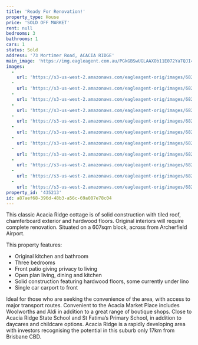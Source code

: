 ```yaml
---
title: 'Ready For Renovation!'
property_type: House
price: 'SOLD OFF MARKET'
rent: null
bedrooms: 3
bathrooms: 1
cars: 1
status: Sold
address: '73 Mortimer Road, ACACIA RIDGE'
main_image: 'https://img.eagleagent.com.au/PGkGBSwUGLAAXOb11E072YaTQJI=/1280x854/smart/https://s3-us-west-2.amazonaws.com/eagleagent-orig/images/6821791/130469070-image-M.jpg'
images:
  -
    url: 'https://s3-us-west-2.amazonaws.com/eagleagent-orig/images/6821801/130469070-image-J.jpg'
  -
    url: 'https://s3-us-west-2.amazonaws.com/eagleagent-orig/images/6821800/130469070-image-I.jpg'
  -
    url: 'https://s3-us-west-2.amazonaws.com/eagleagent-orig/images/6821799/130469070-image-H.jpg'
  -
    url: 'https://s3-us-west-2.amazonaws.com/eagleagent-orig/images/6821798/130469070-image-G.jpg'
  -
    url: 'https://s3-us-west-2.amazonaws.com/eagleagent-orig/images/6821797/130469070-image-F.jpg'
  -
    url: 'https://s3-us-west-2.amazonaws.com/eagleagent-orig/images/6821796/130469070-image-E.jpg'
  -
    url: 'https://s3-us-west-2.amazonaws.com/eagleagent-orig/images/6821795/130469070-image-D.jpg'
  -
    url: 'https://s3-us-west-2.amazonaws.com/eagleagent-orig/images/6821794/130469070-image-C.jpg'
  -
    url: 'https://s3-us-west-2.amazonaws.com/eagleagent-orig/images/6821793/130469070-image-B.jpg'
  -
    url: 'https://s3-us-west-2.amazonaws.com/eagleagent-orig/images/6821792/130469070-image-A.jpg'
  -
    url: 'https://s3-us-west-2.amazonaws.com/eagleagent-orig/images/6821791/130469070-image-M.jpg'
property_id: '435213'
id: a87aef68-396d-48b3-a56c-69a087e78c04
---
```

This classic Acacia Ridge cottage is of solid construction with tiled roof, chamferboard exterior and hardwood floors. Original interiors will require complete renovation. Situated on a 607sqm block, across from Archerfield Airport.

This property features:

*  Original kitchen and bathroom
*  Three bedrooms
*  Front patio giving privacy to living
*  Open plan living, dining and kitchen
*  Solid construction featuring hardwood floors, some currently under lino
*  Single car carport to front

Ideal for those who are seeking the convenience of the area, with access to major transport routes. Convenient to the Acacia Market Place includes Woolworths and Aldi in addition to a great range of boutique shops. Close to Acacia Ridge State School and St Fatima’s Primary School, in addition to daycares and childcare options. Acacia Ridge is a rapidly developing area with investors recognising the potential in this suburb only 17km from Brisbane CBD.